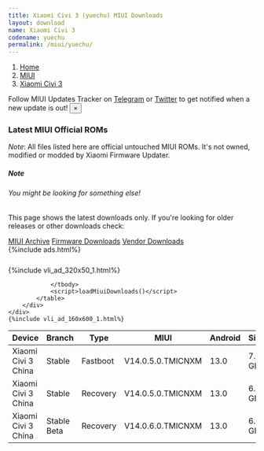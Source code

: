 ```yaml
---
title: Xiaomi Civi 3 (yuechu) MIUI Downloads
layout: download
name: Xiaomi Civi 3
codename: yuechu
permalink: /miui/yuechu/
---
```

<nav aria-label="breadcrumb">
    <ol class="breadcrumb">
        <li class="breadcrumb-item"><a href="/">Home</a></li>
        <li class="breadcrumb-item"><a href="/miui/">MIUI</a></li>
        <li class="breadcrumb-item active" aria-current="page"><a href="/miui/yuechu/">Xiaomi Civi 3</a></li>
    </ol>
</nav>
<div class="alert alert-primary alert-dismissible fade show" role="alert">
    Follow MIUI Updates Tracker on <a href="https://t.me/MIUIUpdatesTracker" class="alert-link">Telegram</a>
     or <a href="https://twitter.com/MiFwUpdater" class="alert-link">Twitter</a> to get notified when a new update is out!
    <button type="button" class="close" data-dismiss="alert" aria-label="Close">
        <span aria-hidden="true">&times;</span>
    </button>
</div>

### Latest MIUI Official ROMs
*Note*: All files listed here are official untouched MIUI ROMs. It's not owned, modified or modded by Xiaomi Firmware Updater.
<div class="card">
  <div class="card-body">
    <h5 class="card-title">Note</h5>
    <h6 class="card-subtitle mb-2 text-muted">You might be looking for something else!</h6>
    <p class="card-text">This page shows the latest downloads only.
     If you're looking for older releases or other downloads check:</p>
    <a href="/archive/miui/yuechu/" class="card-link">MIUI Archive</a>
    <a href="/firmware/yuechu/" class="card-link">Firmware Downloads</a>
    <a href="/vendor/yuechu/" class="card-link">Vendor Downloads</a>
  </div>
</div>
{%include ads.html%}
<div class="row justify-content-center">
    <div class="col-10">
        <div class="table-responsive-md" style="margin-top: 25px;">
            {%include vli_ad_320x50_1.html%}
            <table id="miui" class="display dt-responsive nowrap compact table table-striped table-hover table-sm">
                <thead class="thead-dark">
                    <tr>
                        <th data-ref="device">Device</th>
                        <th data-ref="branch">Branch</th>
                        <th data-ref="type">Type</th>
                        <th data-ref="miui">MIUI</th>
                        <th data-ref="android">Android</th>
                        <th data-ref="size">Size</th>
                        <th data-ref="size">Date</th>
                        <th data-ref="link">Link</th>
                    </tr>
                </thead>
                <tbody>
                <tr><td>Xiaomi Civi 3 China</td><td>Stable</td><td>Fastboot</td><td>V14.0.5.0.TMICNXM</td><td>13.0</td><td>7.8 GB</td><td>2023-05-26</td><td><a href="/miui/yuechu/stable/V14.0.5.0.TMICNXM/">Download</a></td></tr>
<tr><td>Xiaomi Civi 3 China</td><td>Stable</td><td>Recovery</td><td>V14.0.5.0.TMICNXM</td><td>13.0</td><td>6.2 GB</td><td>2023-05-31</td><td><a href="/miui/yuechu/stable/V14.0.5.0.TMICNXM/">Download</a></td></tr>
<tr><td>Xiaomi Civi 3 China</td><td>Stable Beta</td><td>Recovery</td><td>V14.0.6.0.TMICNXM</td><td>13.0</td><td>6.2 GB</td><td>2023-06-07</td><td><a href="/miui/yuechu/stable beta/V14.0.6.0.TMICNXM/">Download</a></td></tr>

                </tbody>
                <script>loadMiuiDownloads()</script>
            </table>
        </div>
    </div>
    {%include vli_ad_160x600_1.html%}
</div>

